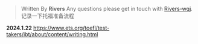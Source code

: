 

> Written By **Rivers**
> Any questions please get in touch with  [Rivers-wqj](https://rivers-wqj.github.io/).
> 记录一下托福准备流程


**2024.1.22**
https://www.ets.org/toefl/test-takers/ibt/about/content/writing.html
<!--stackedit_data:
eyJoaXN0b3J5IjpbOTEzMzI4ODk4XX0=
-->